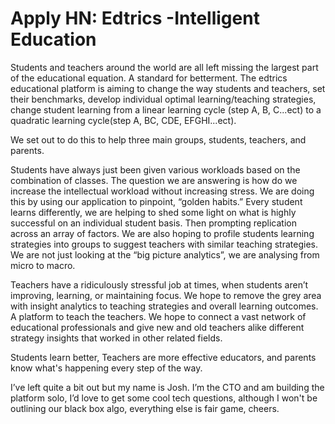 # Apply HN: Edtrics -Intelligent Education

Students and teachers around the world are all left missing the largest part of the educational equation. A standard for betterment. The edtrics educational platform is aiming to change the way students and teachers, set their benchmarks, develop individual optimal learning&#x2F;teaching strategies, change student learning from a linear learning cycle (step A, B, C...ect) to a quadratic learning cycle(step A, BC, CDE, EFGHI...ect).<p>We set out to do this to help three main groups, students, teachers, and parents.<p>Students have always just been given various workloads based on the combination of classes. The question we are answering is how do we increase the intellectual workload without increasing stress. We are doing this by using our application to pinpoint, “golden habits.” Every student learns differently, we are helping to shed some light on what is highly successful on an individual student basis. Then prompting replication across an array of factors. We are also hoping to profile students learning strategies into groups to suggest teachers with similar teaching strategies. We are not just looking at the “big picture analytics”, we are analysing from micro to macro.<p>Teachers have a ridiculously stressful job at times, when students aren’t improving, learning, or maintaining focus. We hope to remove the grey area with insight analytics to teaching strategies and overall learning outcomes. A platform to teach the teachers. We hope to connect a vast network of educational professionals and give new and old teachers alike different strategy insights that worked in other related fields.<p>Students learn better, Teachers are more effective educators, and parents know what&#x27;s happening every step of the way.<p>I’ve left quite a bit out but my name is Josh. I’m the CTO and am building the platform solo, I’d love to get some cool tech questions, although I won&#x27;t be outlining our black box algo, everything else is fair game, cheers.
